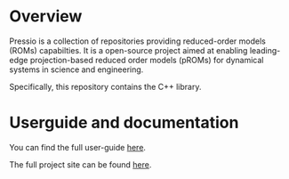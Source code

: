 
# Overview

Pressio is a collection of repositories providing reduced-order models (ROMs) capabilties.
It is a open-source project aimed at enabling leading-edge projection-based
reduced order models (pROMs) for dynamical systems in science and engineering.

Specifically, this repository contains the C++ library.

# Userguide and documentation
You can find the full user-guide [here](https://pressio.github.io/pressio/html/index.html).

The full project site can be found [here](https://pressio.github.io).


<!-- * `pressio-tutorials`: C++ tutorials explaining how to use `pressio` and its functionalities; -->

<!-- * `pressio-builder`: an auxiliary repo with bash helper scripts for configuring/building/installing `pressio`, and `pressio-tutorials`. -->

<!-- ## Questions -->
<!-- For questions, find us on Slack: https://pressioteam.slack.com or open an issue. -->

<!-- ## License and Citation -->
<!-- Pressio is released with the following [LICENSE](./LICENSE). -->

<!-- Please see the following axXiv paper: https://arxiv.org/abs/2003.07798 -->

<!-- ## Structure -->
<!-- For a description of `pressio` code structure, see [here](https://github.com/Pressio/pressio/wiki/Structure-of-pressio). -->

<!-- ## Building and Installing -->

<!-- ### If you only want to use `pressio` from your code -->
<!-- In this case, since `pressio` is header-only, there is **no building process needed**. -->
<!-- You clone the `pressio` repo, and within your code you include the `pressio/packages` to find the `pressio` headers. -->
<!-- However, since `pressio` uses preprocessor directives to selectively enable/disable code for target TPLs, when you build your code you need to have these preprocessor directives defined. -->
<!-- For example, if your code uses Trilinos, to enabled the Trilinos-related code in `pressio` you need to have `PRESSIO_ENABLE_TPL_TRILINOS` defined *before* you include -->
<!-- the `pressio` headers. The list of CMake options to enable can be found [here](./list_of_cmake_optional_vars_to_enable.md). -->

<!-- ### If you want to build the unit and regression tests in `pressio` -->
<!-- Sample cmake configure lines can be found [here](https://github.com/Pressio/pressio/wiki/Sample-CMake-configure-lines-for-pressio). -->

<!-- Follow [this](https://github.com/Pressio/pressio/wiki/Serial-build-of-Pressio-with-tests-enabled) for a basic *serial* build that uses only GTest and Eigen and it is done with `pressio-builder` (which automatically builds) Gtest, Eigen for you. -->

<!-- ## Sample codes -->
<!-- While we improve the tutorials, please look at the subdirectory `pressio/tests` -->

<!-- ## Disclaimer -->

<!-- * Pressio is work-in-progress. At the time of this writing, it is a fairly young project and things are obviously evolving. Several package would benefit from substantial work on testing and documentation, and this is ongoing. However, `pressio` is functional and has been already tested/deployed on large-scale applications. -->

<!-- *This document is in progress, more details soon.* -->
